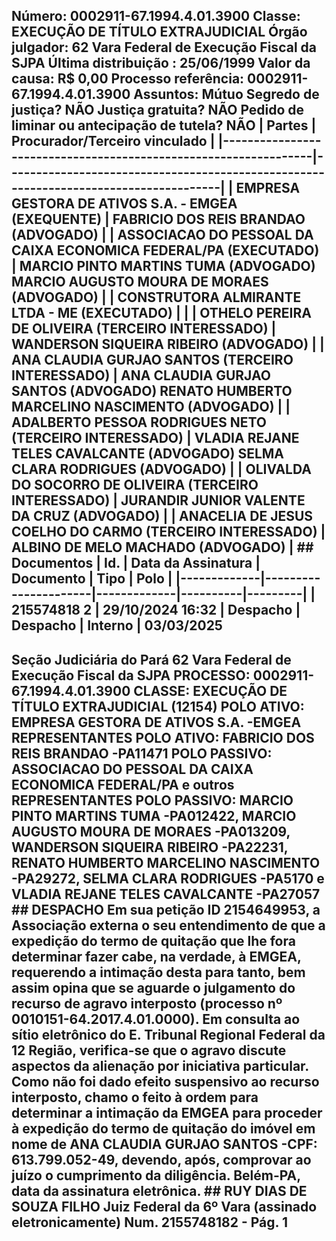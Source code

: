 ## Número: 0002911-67.1994.4.01.3900 Classe: EXECUÇÃO DE TÍTULO EXTRAJUDICIAL Órgão julgador: 62 Vara Federal de Execução Fiscal da SJPA Última distribuição : 25/06/1999 Valor da causa: R$ 0,00 Processo referência: 0002911-67.1994.4.01.3900 Assuntos: Mútuo Segredo de justiça? NÃO Justiça gratuita? NÃO Pedido de liminar ou antecipação de tutela? NÃO | Partes | Procurador/Terceiro vinculado | |-----------------------------------------------------------------|--------------------------------------------------------------------------------------| | EMPRESA GESTORA DE ATIVOS S.A. - EMGEA (EXEQUENTE) | FABRICIO DOS REIS BRANDAO (ADVOGADO) | | ASSOCIACAO DO PESSOAL DA CAIXA ECONOMICA FEDERAL/PA (EXECUTADO) | MARCIO PINTO MARTINS TUMA (ADVOGADO) MARCIO AUGUSTO MOURA DE MORAES (ADVOGADO) | | CONSTRUTORA ALMIRANTE LTDA - ME (EXECUTADO) | | | OTHELO PEREIRA DE OLIVEIRA (TERCEIRO INTERESSADO) | WANDERSON SIQUEIRA RIBEIRO (ADVOGADO) | | ANA CLAUDIA GURJAO SANTOS (TERCEIRO INTERESSADO) | ANA CLAUDIA GURJAO SANTOS (ADVOGADO) RENATO HUMBERTO MARCELINO NASCIMENTO (ADVOGADO) | | ADALBERTO PESSOA RODRIGUES NETO (TERCEIRO INTERESSADO) | VLADIA REJANE TELES CAVALCANTE (ADVOGADO) SELMA CLARA RODRIGUES (ADVOGADO) | | OLIVALDA DO SOCORRO DE OLIVEIRA (TERCEIRO INTERESSADO) | JURANDIR JUNIOR VALENTE DA CRUZ (ADVOGADO) | | ANACELIA DE JESUS COELHO DO CARMO (TERCEIRO INTERESSADO) | ALBINO DE MELO MACHADO (ADVOGADO) | ## Documentos | Id. | Data da Assinatura | Documento | Tipo | Polo | |-------------|----------------------|-------------|----------|---------| | 215574818 2 | 29/10/2024 16:32 | Despacho | Despacho | Interno | 03/03/2025

## Seção Judiciária do Pará 62 Vara Federal de Execução Fiscal da SJPA PROCESSO: 0002911-67.1994.4.01.3900 CLASSE: EXECUÇÃO DE TÍTULO EXTRAJUDICIAL (12154) POLO ATIVO: EMPRESA GESTORA DE ATIVOS S.A. -EMGEA REPRESENTANTES POLO ATIVO: FABRICIO DOS REIS BRANDAO -PA11471 POLO PASSIVO: ASSOCIACAO DO PESSOAL DA CAIXA ECONOMICA FEDERAL/PA e outros REPRESENTANTES POLO PASSIVO: MARCIO PINTO MARTINS TUMA -PA012422, MARCIO AUGUSTO MOURA DE MORAES -PA013209, WANDERSON SIQUEIRA RIBEIRO -PA22231, RENATO HUMBERTO MARCELINO NASCIMENTO -PA29272, SELMA CLARA RODRIGUES -PA5170 e VLADIA REJANE TELES CAVALCANTE -PA27057 ## DESPACHO Em sua petição ID 2154649953, a Associação externa o seu entendimento de que a expedição do termo de quitação que lhe fora determinar fazer cabe, na verdade, à EMGEA, requerendo a intimação desta para tanto, bem assim opina que se aguarde o julgamento do recurso de agravo interposto (processo nº 0010151-64.2017.4.01.0000). Em consulta ao sítio eletrônico do E. Tribunal Regional Federal da 12 Região, verifica-se que o agravo discute aspectos da alienação por iniciativa particular. Como não foi dado efeito suspensivo ao recurso interposto, chamo o feito à ordem para determinar a intimação da EMGEA para proceder à expedição do termo de quitação do imóvel em nome de ANA CLAUDIA GURJAO SANTOS -CPF: 613.799.052-49, devendo, após, comprovar ao juízo o cumprimento da diligência. Belém-PA, data da assinatura eletrônica. ## RUY DIAS DE SOUZA FILHO Juiz Federal da 6º Vara (assinado eletronicamente) Num. 2155748182 - Pág. 1

